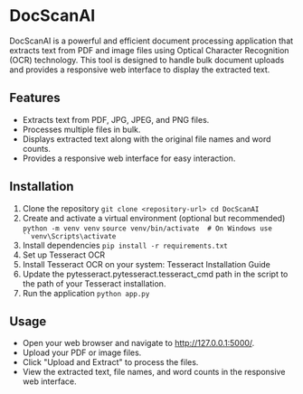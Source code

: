 # DocScanAI

DocScanAI is a powerful and efficient document processing application that extracts text from PDF and image files using Optical Character Recognition (OCR) technology. This tool is designed to handle bulk document uploads and provides a responsive web interface to display the extracted text.

## Features

- Extracts text from PDF, JPG, JPEG, and PNG files.
- Processes multiple files in bulk.
- Displays extracted text along with the original file names and word counts.
- Provides a responsive web interface for easy interaction.

## Installation

1. Clone the repository
    `git clone <repository-url>
    cd DocScanAI`
2. Create and activate a virtual environment (optional but recommended)
     `python -m venv venv`
     `source venv/bin/activate  # On Windows use ``venv\Scripts\activate`
3. Install dependencies
     `pip install -r requirements.txt`
4. Set up Tesseract OCR
5. Install Tesseract OCR on your system: Tesseract Installation Guide
6. Update the pytesseract.pytesseract.tesseract_cmd path in the script to the path of your Tesseract installation.
7. Run the application
      `python app.py`

## Usage
- Open your web browser and navigate to http://127.0.0.1:5000/.
- Upload your PDF or image files.
- Click "Upload and Extract" to process the files.
- View the extracted text, file names, and word counts in the responsive web interface.



     


